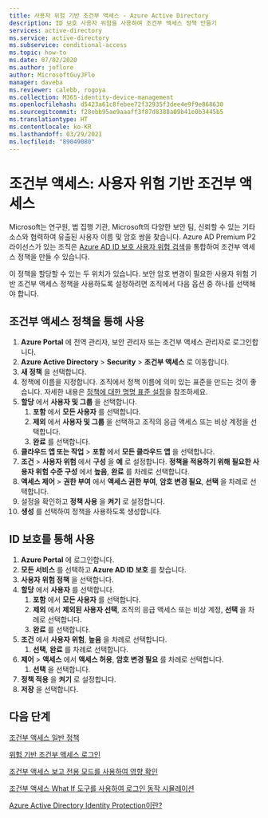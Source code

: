 ```yaml
---
title: 사용자 위험 기반 조건부 액세스 - Azure Active Directory
description: ID 보호 사용자 위험을 사용하여 조건부 액세스 정책 만들기
services: active-directory
ms.service: active-directory
ms.subservice: conditional-access
ms.topic: how-to
ms.date: 07/02/2020
ms.author: joflore
author: MicrosoftGuyJFlo
manager: daveba
ms.reviewer: calebb, rogoya
ms.collection: M365-identity-device-management
ms.openlocfilehash: d5423a61c8febee72f32935f3dee4e9f9e868630
ms.sourcegitcommit: f28ebb95ae9aaaff3f87d8388a09b41e0b3445b5
ms.translationtype: HT
ms.contentlocale: ko-KR
ms.lasthandoff: 03/29/2021
ms.locfileid: "89049080"
---
```

# <a name="conditional-access-user-risk-based-conditional-access"></a>조건부 액세스: 사용자 위험 기반 조건부 액세스

Microsoft는 연구원, 법 집행 기관, Microsoft의 다양한 보안 팀, 신뢰할 수 있는 기타 소스와 협력하여 유출된 사용자 이름 및 암호 쌍을 찾습니다. Azure AD Premium P2 라이선스가 있는 조직은 [Azure AD ID 보호 사용자 위험 검색](../identity-protection/concept-identity-protection-risks.md#user-risk)을 통합하여 조건부 액세스 정책을 만들 수 있습니다. 

이 정책을 할당할 수 있는 두 위치가 있습니다. 보안 암호 변경이 필요한 사용자 위험 기반 조건부 액세스 정책을 사용하도록 설정하려면 조직에서 다음 옵션 중 하나를 선택해야 합니다.

## <a name="enable-with-conditional-access-policy"></a>조건부 액세스 정책을 통해 사용

1. **Azure Portal** 에 전역 관리자, 보안 관리자 또는 조건부 액세스 관리자로 로그인합니다.
1. **Azure Active Directory** > **Security** > **조건부 액세스** 로 이동합니다.
1. **새 정책** 을 선택합니다.
1. 정책에 이름을 지정합니다. 조직에서 정책 이름에 의미 있는 표준을 만드는 것이 좋습니다. 자세한 내용은 [정책에 대한 명명 표준 설정](./plan-conditional-access.md#set-naming-standards-for-your-policies)을 참조하세요.
1. **할당** 에서 **사용자 및 그룹** 을 선택합니다.
   1. **포함** 에서 **모든 사용자** 를 선택합니다.
   1. **제외** 에서 **사용자 및 그룹** 을 선택하고 조직의 응급 액세스 또는 비상 계정을 선택합니다. 
   1. **완료** 를 선택합니다.
1. **클라우드 앱 또는 작업** > **포함** 에서 **모든 클라우드 앱** 을 선택합니다.
1. **조건** > **사용자 위험** 에서 **구성** 을 **예** 로 설정합니다. **정책을 적용하기 위해 필요한 사용자 위험 수준 구성** 에서 **높음**, **완료** 를 차례로 선택합니다.
1. **액세스 제어** > **권한 부여** 에서 **액세스 권한 부여**, **암호 변경 필요**, **선택** 을 차례로 선택합니다.
1. 설정을 확인하고 **정책 사용** 을 **켜기** 로 설정합니다.
1. **생성** 를 선택하여 정책을 사용하도록 생성합니다.

## <a name="enable-through-identity-protection"></a>ID 보호를 통해 사용

1. **Azure Portal** 에 로그인합니다.
1. **모든 서비스** 를 선택하고 **Azure AD ID 보호** 를 찾습니다.
1. **사용자 위험 정책** 을 선택합니다.
1. **할당** 에서 **사용자** 를 선택합니다.
   1. **포함** 에서 **모든 사용자** 를 선택합니다.
   1. **제외** 에서 **제외된 사용자 선택**, 조직의 응급 액세스 또는 비상 계정, **선택** 을 차례로 선택합니다.
   1. **완료** 를 선택합니다.
1. **조건** 에서 **사용자 위험**, **높음** 을 차례로 선택합니다.
   1. **선택**, **완료** 를 차례로 선택합니다.
1. **제어** > **액세스** 에서 **액세스 허용**, **암호 변경 필요** 를 차례로 선택합니다.
   1. **선택** 을 선택합니다.
1. **정책 적용** 을 **켜기** 로 설정합니다.
1. **저장** 을 선택합니다.

## <a name="next-steps"></a>다음 단계

[조건부 액세스 일반 정책](concept-conditional-access-policy-common.md)

[위험 기반 조건부 액세스 로그인](howto-conditional-access-policy-risk.md)

[조건부 액세스 보고 전용 모드를 사용하여 영향 확인](howto-conditional-access-insights-reporting.md)

[조건부 액세스 What If 도구를 사용하여 로그인 동작 시뮬레이션](troubleshoot-conditional-access-what-if.md)

[Azure Active Directory Identity Protection이란?](../identity-protection/overview-identity-protection.md)